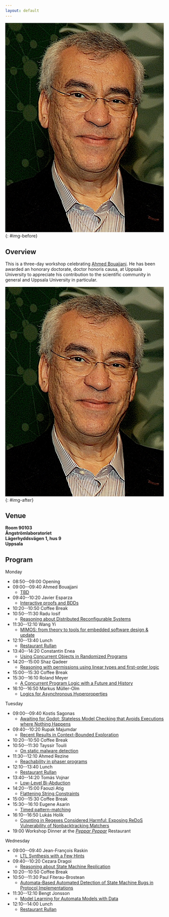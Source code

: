 ```yaml
---
layout: default
---
```


![Ahmed Bouajjani](/assets/images/Ahmed.jpeg){: #img-before}

## Overview

This is a three-day workshop celebrating [Ahmed Bouajjani](https://www.irif.fr/~abou/). He has been awarded an honorary doctorate, doctor honoris causa, at Uppsala University to appreciate his contribution to the scientific community in general and Uppsala University in particular.

![Ahmed Bouajjani](/assets/images/Ahmed.jpeg){: #img-after}

## Venue

**Room 90103\
Ångströmlaboratoriet\
Lägerhyddsvägen 1, hus 9\
Uppsala**

## Program

Monday

- 08:50--09:00 Opening
- 09:00--09:40 Ahmed Bouajjani
	- [TBD](pages/talks.html#ahmed-bouajjani)
- 09:40--10:20 Javier Esparza
	- [Interactive proofs and BDDs](pages/talks.html#javier-esparza)
- 10:20--10:50 Coffee Break
- 10:50--11:30 Radu Iosif
	- [Reasoning about Distributed Reconfigurable Systems](pages/talks.html#radu-iosif)
- 11:30--12:10 Wang Yi
	- [MIMOS: from theory to tools for embedded software design & update](pages/talks.html#wang-yi)
- 12:10--13:40 Lunch
	- [Restaurant Rullan](http://www.matikum.se/)
- 13:40--14:20 Constantin Enea
	- [Using Concurrent Objects in Randomized Programs](pages/talks.html#constantin-enea)
- 14:20--15:00 Shaz Qadeer
	- [Reasoning with permissions using linear types and first-order logic](pages/talks.html#shaz-qadeer)
- 15:00--15:30 Coffee Break
- 15:30--16:10 Roland Meyer
	- [A Concurrent Program Logic with a Future and History](pages/talks.html#roland-meyer)
- 16:10--16:50 Markus Müller-Olm
	- [Logics for Asynchronous Hyperproperties](pages/talks.html#markus-müller-olm)


Tuesday
- 09:00--09:40 Kostis Sagonas
	- [Awaiting for Godot: Stateless Model Checking that Avoids Executions where Nothing Happens](pages/talks.html#kostis-sagonas)
- 09:40--10:20 Rupak Majumdar
	- [Recent Results in Context-Bounded Exploration](pages/talks.html#rupak-majumdar)
- 10:20--10:50 Coffee Break
- 10:50--11:30 Tayssir Touili
	- [On static malware detection](pages/talks.html#tayssir-touili)
- 11:30--12:10 Ahmed Rezine
	- [Reachability in phaser programs](pages/talks.html#ahmed-rezine)
- 12:10--13:40 Lunch
	- [Restaurant Rullan](http://www.matikum.se/)
- 13:40--14:20 Tomás Vojnar
	- [Low-Level Bi-Abduction](pages/talks.html#tomás-vojnar)
- 14:20--15:00 Faouzi Atig
	- [Flattening String Constraints](pages/talks.html#faouzi-atig)
- 15:00--15:30 Coffee Break
- 15:30--16:10 Eugene Asarin
	- [Timed pattern-matching](pages/talks.html#eugene-asarin)
- 16:10--16:50 Lukás Holík
	- [Counting in Regexes Considered Harmful: Exposing ReDoS Vulnerability of Nonbacktracking Matchers](pages/talks.html#lukás-holík)
- 19:00 Workshop Dinner at the [*Peppar Peppar*](https://pepparpeppar.se/) Restaurant


Wednesday
- 09:00--09:40 Jean-François Raskin
	- [LTL Synthesis with a Few Hints](pages/talks.html#jean-françois-raskin)
- 09:40--10:20 Cezara Dragoi
	- [Reasoning about State Machine Replication](pages/talks.html#cezara-dragoi)
- 10:20--10:50 Coffee Break
- 10:50--11:30 Paul Fiterau-Brostean
	- [Automata-Based Automated Detection of State Machine Bugs in Protocol Implementations](pages/talks.html#paul-fiterau-brostean)
- 11:30--12:10 Bengt Jonsson
	- [Model Learning for Automata Models with Data](pages/talks.html#bengt-jonsson)
- 12:10--14:00 Lunch
	- [Restaurant Rullan](http://www.matikum.se/)
